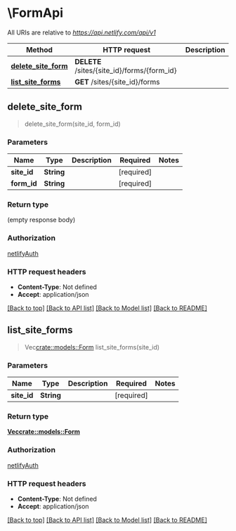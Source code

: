 # \FormApi

All URIs are relative to *https://api.netlify.com/api/v1*

Method | HTTP request | Description
------------- | ------------- | -------------
[**delete_site_form**](FormApi.md#delete_site_form) | **DELETE** /sites/{site_id}/forms/{form_id} | 
[**list_site_forms**](FormApi.md#list_site_forms) | **GET** /sites/{site_id}/forms | 



## delete_site_form

> delete_site_form(site_id, form_id)


### Parameters


Name | Type | Description  | Required | Notes
------------- | ------------- | ------------- | ------------- | -------------
**site_id** | **String** |  | [required] |
**form_id** | **String** |  | [required] |

### Return type

 (empty response body)

### Authorization

[netlifyAuth](../README.md#netlifyAuth)

### HTTP request headers

- **Content-Type**: Not defined
- **Accept**: application/json

[[Back to top]](#) [[Back to API list]](../README.md#documentation-for-api-endpoints) [[Back to Model list]](../README.md#documentation-for-models) [[Back to README]](../README.md)


## list_site_forms

> Vec<crate::models::Form> list_site_forms(site_id)


### Parameters


Name | Type | Description  | Required | Notes
------------- | ------------- | ------------- | ------------- | -------------
**site_id** | **String** |  | [required] |

### Return type

[**Vec<crate::models::Form>**](form.md)

### Authorization

[netlifyAuth](../README.md#netlifyAuth)

### HTTP request headers

- **Content-Type**: Not defined
- **Accept**: application/json

[[Back to top]](#) [[Back to API list]](../README.md#documentation-for-api-endpoints) [[Back to Model list]](../README.md#documentation-for-models) [[Back to README]](../README.md)

